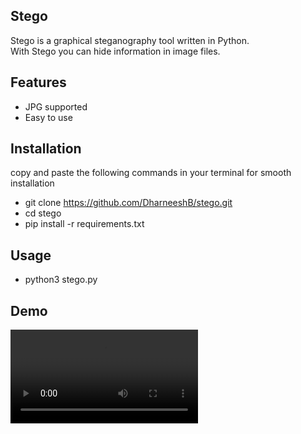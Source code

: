 ## Stego
Stego is a graphical steganography tool written in Python.  
With Stego you can hide information in image files.
## Features
- JPG supported  
- Easy to use
## Installation
copy and paste the following commands in your terminal for smooth installation
- git clone https://github.com/DharneeshB/stego.git
- cd stego
- pip install -r requirements.txt
## Usage
- python3 stego.py
## Demo
![stego video](https://github.com/DharneeshB/stego/blob/main/Images/stego.mp4)
